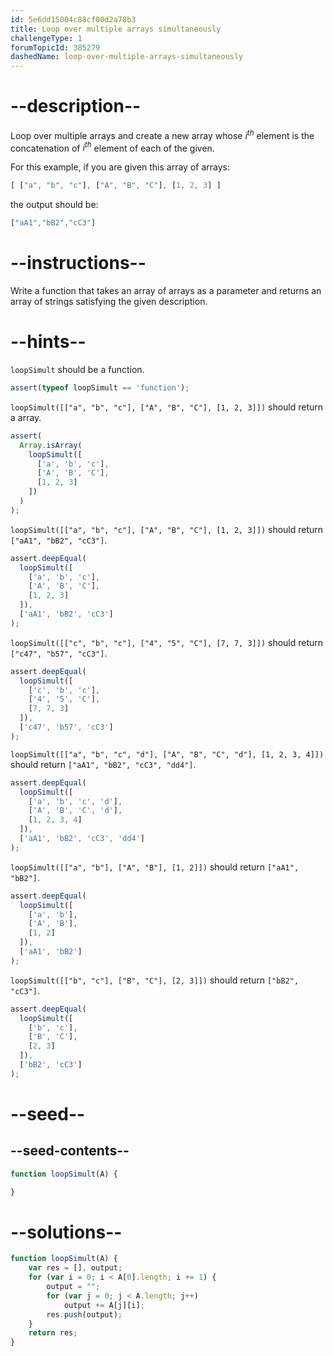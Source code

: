 ```yaml
---
id: 5e6dd15004c88cf00d2a78b3
title: Loop over multiple arrays simultaneously
challengeType: 1
forumTopicId: 385279
dashedName: loop-over-multiple-arrays-simultaneously
---
```


# --description--

Loop over multiple arrays and create a new array whose $i^{th}$ element is the concatenation of $i^{th}$ element of each of the given.

For this example, if you are given this array of arrays:

```js
[ ["a", "b", "c"], ["A", "B", "C"], [1, 2, 3] ]
```

the output should be:

```js
["aA1","bB2","cC3"]
```

# --instructions--

Write a function that takes an array of arrays as a parameter and returns an array of strings satisfying the given description.

# --hints--

`loopSimult` should be a function.

```js
assert(typeof loopSimult == 'function');
```

`loopSimult([["a", "b", "c"], ["A", "B", "C"], [1, 2, 3]])` should return a array.

```js
assert(
  Array.isArray(
    loopSimult([
      ['a', 'b', 'c'],
      ['A', 'B', 'C'],
      [1, 2, 3]
    ])
  )
);
```

`loopSimult([["a", "b", "c"], ["A", "B", "C"], [1, 2, 3]])` should return `["aA1", "bB2", "cC3"]`.

```js
assert.deepEqual(
  loopSimult([
    ['a', 'b', 'c'],
    ['A', 'B', 'C'],
    [1, 2, 3]
  ]),
  ['aA1', 'bB2', 'cC3']
);
```

`loopSimult([["c", "b", "c"], ["4", "5", "C"], [7, 7, 3]])` should return `["c47", "b57", "cC3"]`.

```js
assert.deepEqual(
  loopSimult([
    ['c', 'b', 'c'],
    ['4', '5', 'C'],
    [7, 7, 3]
  ]),
  ['c47', 'b57', 'cC3']
);
```

`loopSimult([["a", "b", "c", "d"], ["A", "B", "C", "d"], [1, 2, 3, 4]])` should return `["aA1", "bB2", "cC3", "dd4"]`.

```js
assert.deepEqual(
  loopSimult([
    ['a', 'b', 'c', 'd'],
    ['A', 'B', 'C', 'd'],
    [1, 2, 3, 4]
  ]),
  ['aA1', 'bB2', 'cC3', 'dd4']
);
```

`loopSimult([["a", "b"], ["A", "B"], [1, 2]])` should return `["aA1", "bB2"]`.

```js
assert.deepEqual(
  loopSimult([
    ['a', 'b'],
    ['A', 'B'],
    [1, 2]
  ]),
  ['aA1', 'bB2']
);
```

`loopSimult([["b", "c"], ["B", "C"], [2, 3]])` should return `["bB2", "cC3"]`.

```js
assert.deepEqual(
  loopSimult([
    ['b', 'c'],
    ['B', 'C'],
    [2, 3]
  ]),
  ['bB2', 'cC3']
);
```

# --seed--

## --seed-contents--

```js
function loopSimult(A) {

}
```

# --solutions--

```js
function loopSimult(A) {
    var res = [], output;
    for (var i = 0; i < A[0].length; i += 1) {
        output = "";
        for (var j = 0; j < A.length; j++)
            output += A[j][i];
        res.push(output);
    }
    return res;
}
```
